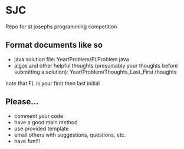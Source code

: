 # SJC
Repo for st josephs programming competition

## Format documents like so
- java solution file: Year/Problem/FLProblem.java
- algos and other helpful thoughts (presumably your thoughts before submitting a solution): Year/Problem/Thoughts_Last_First.thoughts

note that FL is your first then last initial

## Please...
- comment your code
- have a good main method
- use provided template
- email others with suggestions, questions, etc.
- have fun!!!
